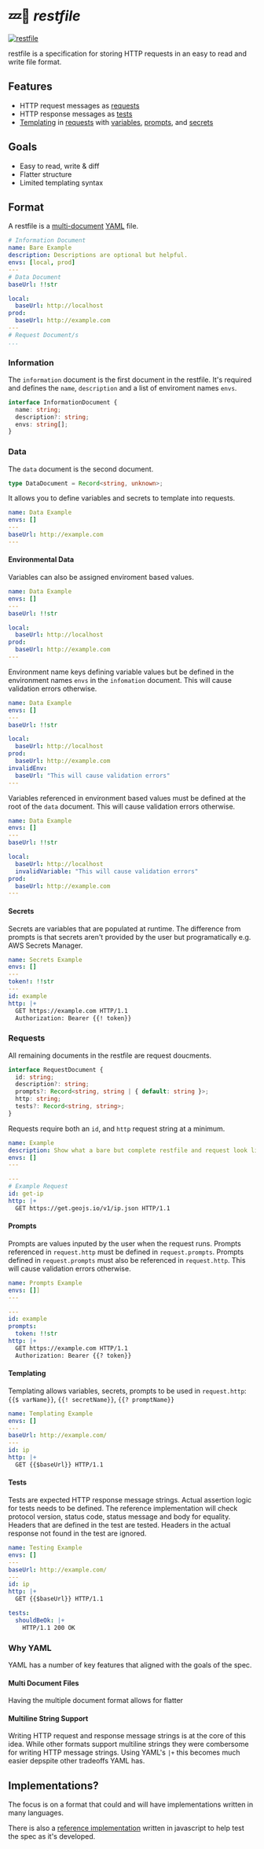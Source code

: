 # 💤📄 _restfile_

[![restfile](https://github.com/testingrequired/restfile-ts/actions/workflows/ci.yml/badge.svg)](https://github.com/testingrequired/restfile-ts/actions/workflows/ci.yml)

restfile is a specification for storing HTTP requests in an easy to read and write file format.

## Features

- HTTP request messages as [requests](#requests)
- HTTP response messages as [tests](#tests)
- [Templating](#templating) in [requests](#requests) with [variables](#environmental-data), [prompts](#prompts), and [secrets](#secrets)

## Goals

- Easy to read, write & diff
- Flatter structure
- Limited templating syntax

## Format

A restfile is a [multi-document](https://yaml.org/spec/1.2.1/#marker/directives%20end/) [YAML](https://yaml.org/) file.

<!-- prettier-ignore -->
```yaml
# Information Document
name: Bare Example
description: Descriptions are optional but helpful.
envs: [local, prod]
---
# Data Document
baseUrl: !!str

local:
  baseUrl: http://localhost
prod:
  baseUrl: http://example.com
---
# Request Document/s
...
```

### Information

The `information` document is the first document in the restfile. It's required and defines the `name`, `description` and a list of enviroment names `envs`.

```typescript
interface InformationDocument {
  name: string;
  description?: string;
  envs: string[];
}
```

### Data

The `data` document is the second document.

```typescript
type DataDocument = Record<string, unknown>;
```

It allows you to define variables and secrets to template into requests.

<!-- prettier-ignore -->
```yaml
name: Data Example
envs: []
---
baseUrl: http://example.com
---
```

#### Environmental Data

Variables can also be assigned enviroment based values.

<!-- prettier-ignore -->
```yaml
name: Data Example
envs: []
---
baseUrl: !!str

local:
  baseUrl: http://localhost
prod:
  baseUrl: http://example.com
---
```

Environment name keys defining variable values but be defined in the environment names `envs` in the `infomation` document. This will cause validation errors otherwise.

<!-- prettier-ignore -->
```yaml
name: Data Example
envs: []
---
baseUrl: !!str

local:
  baseUrl: http://localhost
prod:
  baseUrl: http://example.com
invalidEnv:
  baseUrl: "This will cause validation errors"
---
```

Variables referenced in environment based values must be defined at the root of the `data` document. This will cause validation errors otherwise.

<!-- prettier-ignore -->
```yaml
name: Data Example
envs: []
---
baseUrl: !!str

local:
  baseUrl: http://localhost
  invalidVariable: "This will cause validation errors"
prod:
  baseUrl: http://example.com
---
```

#### Secrets

Secrets are variables that are populated at runtime. The difference from prompts is that secrets aren't provided by the user but programatically e.g. AWS Secrets Manager.

<!-- prettier-ignore -->
```yaml
name: Secrets Example
envs: []
---
token!: !!str
---
id: example
http: |+
  GET https://example.com HTTP/1.1
  Authorization: Bearer {{! token}}


```

### Requests

All remaining documents in the restfile are request doucments.

```typescript
interface RequestDocument {
  id: string;
  description?: string;
  prompts?: Record<string, string | { default: string }>;
  http: string;
  tests?: Record<string, string>;
}
```

Requests require both an `id`, and `http` request string at a minimum.

<!-- prettier-ignore -->
```yaml
name: Example
description: Show what a bare but complete restfile and request look like
envs: []
---

---
# Example Request
id: get-ip
http: |+
  GET https://get.geojs.io/v1/ip.json HTTP/1.1


```

#### Prompts

Prompts are values inputed by the user when the request runs. Prompts referenced in `request.http` must be defined in `request.prompts`. Prompts defined in `request.prompts` must also be referenced in `request.http`. This will cause validation errors otherwise.

<!-- prettier-ignore -->
```yaml
name: Prompts Example
envs: []]
---

---
id: example
prompts:
  token: !!str
http: |+
  GET https://example.com HTTP/1.1
  Authorization: Bearer {{? token}}


```

#### Templating

Templating allows variables, secrets, prompts to be used in `request.http`: `{{$ varName}}`, `{{! secretName}}`, `{{? promptName}}`

<!-- prettier-ignore -->
```yaml
name: Templating Example
envs: []
---
baseUrl: http://example.com/
---
id: ip
http: |+
  GET {{$baseUrl}} HTTP/1.1


```

#### Tests

Tests are expected HTTP response message strings. Actual assertion logic for tests needs to be defined. The reference implementation will check protocol version, status code, status message and body for equality. Headers that are defined in the test are tested. Headers in the actual response not found in the test are ignored.

<!-- prettier-ignore -->
```yaml
name: Testing Example
envs: []
---
baseUrl: http://example.com/
---
id: ip
http: |+
  GET {{$baseUrl}} HTTP/1.1

tests:
  shouldBeOk: |+
    HTTP/1.1 200 OK


```

### Why YAML

YAML has a number of key features that aligned with the goals of the spec.

#### Multi Document Files

Having the multiple document format allows for flatter

#### Multiline String Support

Writing HTTP request and response message strings is at the core of this idea. While other formats support multiline strings they were combersome for writing HTTP message strings. Using YAML's `|+` this becomes much easier depspite other tradeoffs YAML has.

## Implementations?

The focus is on a format that could and will have implementations written in many languages.

There is also a [reference implementation](IMPLEMENTATIONS.md) written in javascript to help test the spec as it's developed.
